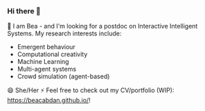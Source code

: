 ### Hi there 👋

<!--
**beacabdan/beacabdan** is a ✨ _special_ ✨ repository because its `README.md` (this file) appears on your GitHub profile.

Here are some ideas to get you started:

- 🔭 I’m currently working on ...
- 🌱 I’m currently learning ...
- 👯 I’m looking to collaborate on ...
- 🤔 I’m looking for help with ...
- 💬 Ask me about ...
- 📫 How to reach me: ...
- 😄 Pronouns: ...
- ⚡ Fun fact: ...
-->

🔭 I am Bea - and I'm looking for a postdoc on Interactive Intelligent Systems. My research interests include:
<ul>
  <li>Emergent behaviour</li>
  <li>Computational creativity</li>
  <li>Machine Learning</li>
  <li>Multi-agent systems</li>
  <li>Crowd simulation (agent-based)</li>
</ul>

😄 She/Her
⚡ Feel free to check out my CV/portfolio (WIP): https://beacabdan.github.io/!
